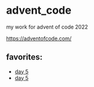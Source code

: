 # advent_code

my work for advent of code 2022

https://adventofcode.com/

## favorites:
  - [day 5](https://github.com/jstebner/advent_code/tree/master/day5)
  - [day 5](https://github.com/jstebner/advent_code/tree/master/day8)
